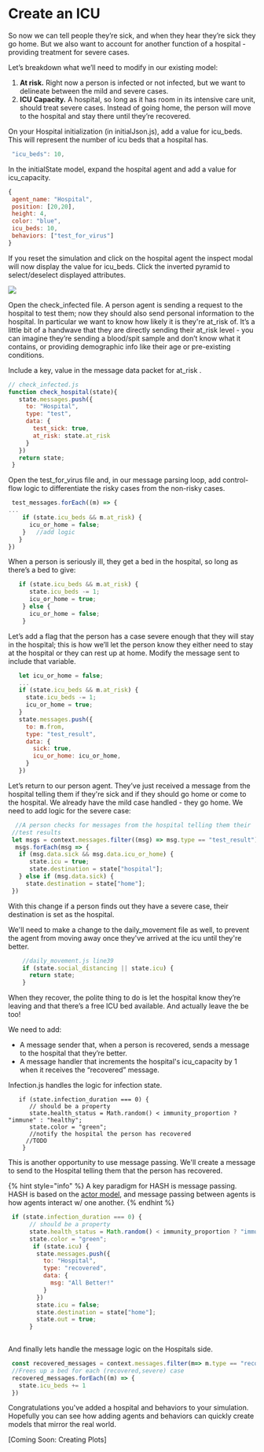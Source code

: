 # Create an ICU

So now we can tell people they’re sick, and when they hear they’re sick they go home. But we also want to account for another function of a hospital - providing treatment for severe cases.

Let’s breakdown what we’ll need to modify in our existing model:

1. **At risk.** Right now a person is infected or not infected, but we want to delineate between the mild and severe cases. 
2. **ICU Capacity.** A hospital, so long as it has room in its intensive care unit, should treat severe cases. Instead of going home, the person will move to the hospital and stay there until they’re recovered.

On your Hospital initialization \(in initialJson.js\), add a value for icu\_beds. This will represent the number of icu beds that a hospital has.

```javascript
 "icu_beds": 10,
```

In the initialState model, expand the hospital agent and add a value for icu\_capacity.

```javascript
{
 agent_name: "Hospital",
 position: [20,20],
 height: 4,
 color: "blue",
 icu_beds: 10,
 behaviors: ["test_for_virus"]
}

```

If you reset the simulation and click on the hospital agent the inspect modal will now display the value for icu\_beds. Click the inverted pyramid to select/deselect displayed attributes.

![](https://lh4.googleusercontent.com/PqbkGFIaaymIjL1HVPBW6Ca1abWdk_VAS46jf5hFyUlCGu6wAcPy7v0oZtApKkSP_ewJjWj3yg4YDJ0bQCGQGFuSMJ7T_Cd_RLu8Px8gbFoVmhhsLClTrSe_GlDHIFFx-Ps8tVME)

Open the check\_infected file. A person agent is sending a request to the hospital to test them; now they should also send personal information to the hospital. In particular we want to know how likely it is they're at\_risk of. It’s a little bit of a handwave that they are directly sending their at\_risk level - you can imagine they’re sending a blood/spit sample and don’t know what it contains, or providing demographic info like their age or pre-existing conditions.

Include a key, value in the message data packet for at\_risk .

```javascript
// check_infected.js
function check_hospital(state){
   state.messages.push({
     to: "Hospital",
     type: "test",
     data: {
       test_sick: true,
       at_risk: state.at_risk
     }
   })
   return state;
 }
```

Open the test\_for\_virus file and, in our message parsing loop, add control-flow logic to differentiate the risky cases from the non-risky cases.

```javascript
 test_messages.forEach((m) => {
... 
    if (state.icu_beds && m.at_risk) {
      icu_or_home = false;
    }	//add logic
   }   
})

```

When a person is seriously ill, they get a bed in the hospital, so long as there’s a bed to give:

```javascript
   if (state.icu_beds && m.at_risk) {
      state.icu_beds -= 1;
      icu_or_home = true;
    } else {
      icu_or_home = false;
    }	
```

Let’s add a flag that the person has a case severe enough that they will stay in the hospital; this is how we’ll let the person know they either need to stay at the hospital or they can rest up at home. Modify the message sent to include that variable.

```javascript
   let icu_or_home = false;
   ...
   if (state.icu_beds && m.at_risk) {
     state.icu_beds -= 1;
     icu_or_home = true;
   }
   state.messages.push({
     to: m.from,
     type: "test_result",
     data: {
       sick: true,
       icu_or_home: icu_or_home,
     }
   })
```

Let’s return to our person agent. They’ve just received a message from the hospital telling them if they're sick and if they should go home or come to the hospital. We already have the mild case handled - they go home. We need to add logic for the severe case:

```javascript
  //A person checks for messages from the hospital telling them their
 //test results
 let msgs = context.messages.filter((msg) => msg.type == "test_result");
  msgs.forEach(msg => {
   if (msg.data.sick && msg.data.icu_or_home) {
      state.icu = true; 
      state.destination = state["hospital"];      
   } else if (msg.data.sick) {
     state.destination = state["home"]; 
 })
```

With this change if a person finds out they have a severe case, their destination is set as the hospital. 

We'll need to make a change to the daily\_movement file as well, to prevent the agent from moving away once they've arrived at the icu until they're better.

```javascript
    //daily_movement.js line39
    if (state.social_distancing || state.icu) {
      return state;
    }
```

When they recover, the polite thing to do is let the hospital know they’re leaving and that there’s a free ICU bed available. And actually leave the be too!

We need to add: 

* A message sender that, when a person is recovered, sends a message to the hospital that they’re better.
* A message handler that increments the hospital's icu\_capacity by 1 when it receives the “recovered” message.

Infection.js handles the logic for infection state.

```text
   if (state.infection_duration === 0) {
      // should be a property
      state.health_status = Math.random() < immunity_proportion ? "immune" : "healthy";
      state.color = "green";
      //notify the hospital the person has recovered
     //TODO
    }
```

This is another opportunity to use message passing. We'll create a message to send to the Hospital telling them that the person has recovered.

{% hint style="info" %}
A key paradigm for HASH is message passing. HASH is based on the [actor model](https://en.wikipedia.org/wiki/Actor_model), and message passing between agents is how agents interact w/ one another.
{% endhint %}

```javascript
 if (state.infection_duration === 0) {
      // should be a property
      state.health_status = Math.random() < immunity_proportion ? "immune" : "healthy";
      state.color = "green";
       if (state.icu) {
        state.messages.push({
          to: "Hospital",
          type: "recovered",
          data: {
            msg: "All Better!"
          }
        })
        state.icu = false;
        state.destination = state["home"];
        state.out = true;
      }
  
```

And finally lets handle the message logic on the Hospitals side.

```javascript
 const recovered_messages = context.messages.filter(m=> m.type == "recovered");
 //Frees up a bed for each (recovered,severe) case
 recovered_messages.forEach((m) => {
   state.icu_beds += 1
 })

```

Congratulations you've added a hospital and  behaviors to your simulation. Hopefully you can see how adding agents and behaviors can quickly create models that mirror the real world.

\[Coming Soon: Creating Plots\]

